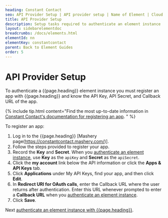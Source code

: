 ```yaml
---
heading: Constant Contact
seo: API Provider Setup | API provider setup | Name of Element | Cloud Elements API Docs
title: API Provider Setup
description: Setup tasks required to authenticate an element instance
layout: sidebarelementdoc
breadcrumbs: /docs/elements.html
elementId: nn
elementKey: constantcontact
parent: Back to Element Guides
order: 5
---
```


# API Provider Setup

To authenticate a {{page.heading}} element instance you must register an app with {{page.heading}} and know the API Key, API Secret, and Callback URL of the app.

{% include tip.html content="Find the most up-to-date information in <a href=https://developer.constantcontact.com/api-keys.html/>Constant Contact's documentation for registering an app</a>.  " %}

To register an app:

1. Log in to the {{page.heading}} [Mashery page(https://constantcontact.mashery.com/)].
1. Follow the steps provided to register your app.
7. Record the  **Key** and **Secret**. When you [authenticate an element instance](#authenticate.html), use **Key** as the `apiKey` and **Secret** as the `apiSecret`.
3. Click the **my account** link below the API information or click the **Apps & API Keys** tab.
4. Click **Applications** under My API Keys, find your app, and then click **Edit**.
5. In **Redirect URI for OAuth calls**, enter the Callback URL where the user returns after authentication. Enter this URL whenever prompted to enter a **Callback URL** when you [authenticate an element instance](#authenticate.html).
6. Click **Save**.

Next [authenticate an element instance with {{page.heading}}](authenticate.html).
